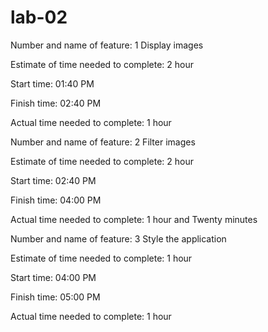 # lab-02

Number and name of feature: 1 Display images

Estimate of time needed to complete: 2 hour

Start time: 01:40 PM

Finish time: 02:40 PM

Actual time needed to complete: 1 hour

Number and name of feature: 2 Filter images

Estimate of time needed to complete: 2 hour

Start time: 02:40 PM

Finish time: 04:00 PM

Actual time needed to complete: 1 hour and Twenty minutes

Number and name of feature: 3 Style the application

Estimate of time needed to complete: 1 hour

Start time: 04:00 PM

Finish time: 05:00 PM

Actual time needed to complete: 1 hour 

